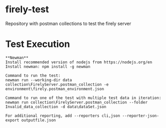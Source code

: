 # firely-test
Repository with postman collections to test the firely server

# Test Execution
    **Newman**
    Install recommended version of nodejs from https://nodejs.org/en
    Install newman: npm install -g newman

    Command to run the test:
    newman run --working-dir data collection\FirelyServer.postman_collection -e environment\firely.postman_environment.json

    Command to run one of the test with multiple test data in iteration:
    newman run collection\FirelyServer.postman_collection --folder Invalid_data_collection -d data\dataSet.json

    For additional reporting, add --reporters cli,json --reporter-json-export outputfile.json

